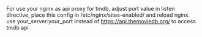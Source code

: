For use your nginx as api proxy for tmdb, adjust port value in listen directive, place this config in /etc/nginx/sites-enabled/ and reload nginx.
use your_server:your_port instead of https://api.themoviedb.org/ to access tmdb api
